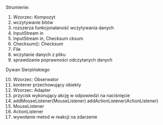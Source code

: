 Strumienie:

1. Wzorzec: Kompozyt
2. wczytywanie bitów
3. rozszerza funkcjonalaność wczytywania danych
4. InputStream in
5. InputStream in, Checksum cksum
6. Checksum(): Checksum 
7. File
8. wczytanie danych z pliku
9. sprawdzanie poprawności odczytanych danych

Dywan Sierpińskiego

10. Wzorzec: Obserwator
11. kontener przechowujący obiekty
12. Wzorzec: Adapter
13. przycisk wykonujący akcję w odpowiedzi na naciśnięcie
14.	addMouseListener(MouseListener)
	addActionListener(ActionListener)
15. MouseListener
16. ActionListener
17. wywołanie metod w reakcji na zdarzenie